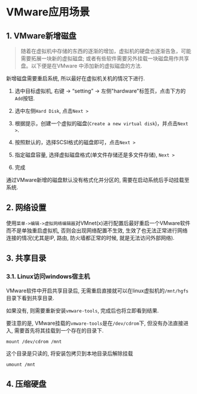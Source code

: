 # VMware应用场景

## 1. VMware新增磁盘

> 随着在虚拟机中存储的东西的逐渐的增加，虚拟机的硬盘也逐渐告急，可能需要拓展一块新的虚拟磁盘; 或者有些软件需要另外挂载一块磁盘用作共享盘。以下便是在VMware 中添加新的虚拟磁盘的方法.

新增磁盘需要重启系统, 所以最好在虚拟机关机的情况下进行.

1. 选中目标虚拟机, 右键 -> “setting” -> 左侧"hardware"标签页，点击下方的`Add`按钮.

2. 选中左侧`Hard Disk`, 点击`Next >`

3. 根据提示，创建一个虚拟的磁盘(`Create a new virtual disk`)，并点击`Next >`.

4. 按照默认的，选择SCSI格式的磁盘即可，点击`Next >`

5. 指定磁盘容量, 选择虚拟磁盘格式(单文件存储还是多文件存储), `Next >`

6. 完成

通过VMware新增的磁盘默认没有格式化并分区的, 需要在启动系统后手动挂载至系统.

## 2. 网络设置

使用`菜单->编辑->虚拟网络编辑器`对VMnet(x)进行配置后最好重启一个VMware软件而不是单独重启虚拟机, 否则会出现网络配置不生效, 生效了也无法正常进行网络连接的情况(尤其是IP, 路由, 防火墙都正常的时候, 就是无法访问外部网络).

## 3. 共享目录

### 3.1. Linux访问windows宿主机

VMware软件中开启共享目录后, 无需重启直接就可以在linux虚拟机的`/mnt/hgfs`目录下看到共享目录.

如果没有, 则需要重新安装`vmware-tools`, 完成后也将立即看到结果.

要注意的是, VMware挂载的`vmware-tools`是在`/dev/cdrom`下, 但没有办法直接进入, 需要首先将其挂载到一个存在的目录下.

```
mount /dev/cdrom /mnt
```

这个目录是只读的, 将安装包拷贝到本地目录后解除挂载

```
umount /mnt
```

## 4. 压缩硬盘